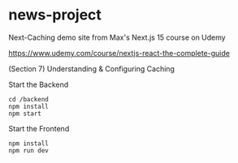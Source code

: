 # news-project

Next-Caching demo site from Max's Next.js 15 course on Udemy 

https://www.udemy.com/course/nextjs-react-the-complete-guide


(Section 7)
Understanding & Configuring Caching

Start the Backend
```
cd /backend
npm install
npm start
```

Start the Frontend
```
npm install
npm run dev
```
